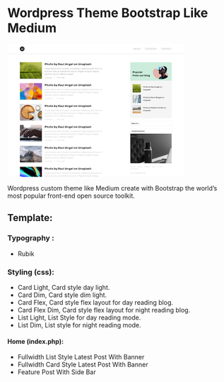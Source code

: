 # Wordpress Theme Bootstrap Like Medium

![wordpress-theme-bootstraps-like-medium](screenshot.png)

Wordpress custom theme like Medium create with Bootstrap the world’s most popular front-end open source toolkit.

## Template:

### Typography :
  - Rubik 

### Styling (css):
  - Card Light, Card style day light.
  - Card Dim, Card style dim light.
  - Card Flex, Card style flex layout for day reading blog.
  - Card Flex Dim, Card style flex layout for night reading blog.
  - List Light, List Style for day reading mode.
  - List Dim, List style for night reading mode.

#### Home (index.php):
  - Fullwidth List Style Latest Post With Banner
  - Fullwidth Card Style Latest Post With Banner
  - Feature Post With Side Bar

